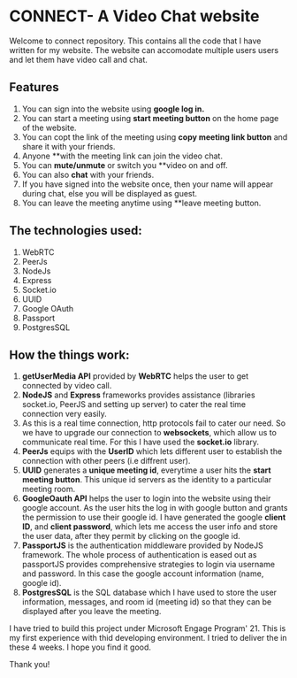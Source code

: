 # CONNECT- A Video Chat website

Welcome to connect repository. This contains all the code that I have written for my website. The website can accomodate multiple users users and let them have video call and chat.

## Features

1. You can sign into the website using **google log in.**
2. You can start a meeting using **start meeting button** on the home page of the website.
3. You can copt the link of the meeting using **copy meeting link button** and share it with your friends.
4. Anyone **with the meeting link can join the video chat.
5. You can **mute/unmute** or switch you **video on and off.
6. You can also **chat** with your friends.
7. If you have signed into the website once, then your name will appear during chat, else you will be displayed as guest.
8. You can leave the meeting anytime using **leave meeting button.

## The technologies used:

1. WebRTC
2. PeerJs
3. NodeJs
4. Express
5. Socket.io
6. UUID
7. Google OAuth
8. Passport
9. PostgresSQL

## How the things work:

1. **getUserMedia API** provided by **WebRTC** helps the user to get connected by video call.
2. **NodeJS** and **Express** frameworks provides assistance (libraries socket.io, PeerJS and setting up server) to cater the real time connection very easily. 
3. As this is a real time connection, http protocols fail to cater our need. So we have to upgrade our connection to **websockets**, which allow us to communicate real time. For this I have used the **socket.io** library.
4. **PeerJs** equips with the **UserID** which lets different user to establish the connection with other peers (i.e diffrent user).
5. **UUID** generates a **unique meeting id**, everytime a user hits the **start meeting button**. This unique id servers as the identity to a particular meeting room.
6. **GoogleOauth API** helps the user to login into the website using their google account. As the user hits the log in with google button and grants the permission to use their google id. I have generated the google **client ID**, and **client password**, which lets me access the user info and store the user data, after they permit by clicking on the google id. 
7. **PassportJS** is the authentication middleware provided by NodeJS framework. The whole process of authentication is eased out as passportJS provides comprehensive strategies to login via username and password. In this case the google account information (name, google id).
8. **PostgresSQL** is the SQL database which I have used to store the user information, messages, and room id (meeting id) so that they can be displayed after you leave the meeting.

I have tried to build this project under Microsoft Engage Program' 21. This is my first experience with thid developing environment. I tried to deliver the in these 4 weeks. I hope you find it good.

Thank you!
